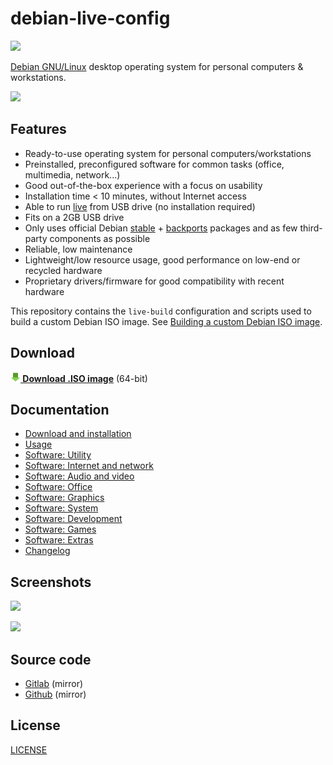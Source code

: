# debian-live-config

![](https://gitlab.com/nodiscc/debian-live-config/badges/master/pipeline.svg)

[Debian GNU/Linux](https://www.debian.org/) desktop operating system for personal computers & workstations.

![](https://gitlab.com/nodiscc/toolbox/-/raw/master/DOC/SCREENSHOTS/xbRbpM3.png)

## Features

- Ready-to-use operating system for personal computers/workstations
- Preinstalled, preconfigured software for common tasks (office, multimedia, network...)
- Good out-of-the-box experience with a focus on usability
- Installation time < 10 minutes, without Internet access
- Able to run [live](https://en.wikipedia.org/wiki/Live_USB) from USB drive (no installation required)
- Fits on a 2GB USB drive
- Only uses official Debian [stable](https://wiki.debian.org/DebianStable) + [backports](https://wiki.debian.org/Backports) packages and as few third-party components as possible
- Reliable, low maintenance
- Lightweight/low resource usage, good performance on low-end or recycled hardware
- Proprietary drivers/firmware for good compatibility with recent hardware

This repository contains the `live-build` configuration and scripts used to build a custom Debian ISO image. See [Building a custom Debian ISO image](custom.md).


## Download

**[![](download.png) Download .ISO image](https://github.com/nodiscc/debian-live-config/releases/download/3.0.1/dlc-3.0.1-debian-bookworm-amd64.hybrid.iso)** (64-bit)


## Documentation

- [Download and installation](download-and-installation.md)
- [Usage](usage.md)
- [Software: Utility](packages/utility.md)
- [Software: Internet and network](packages/network.md)
- [Software: Audio and video](packages/audio-video.md)
- [Software: Office](packages/office.md)
- [Software: Graphics](packages/graphics.md)
- [Software: System](packages/system.md)
- [Software: Development](packages/development.md)
- [Software: Games](packages/games.md)
- [Software: Extras](packages/extras.md)
- [Changelog](CHANGELOG.md)


## Screenshots

![](https://gitlab.com/nodiscc/toolbox/-/raw/master/DOC/SCREENSHOTS/xbRbpM3.png)

![](https://gitlab.com/nodiscc/toolbox/-/raw/master/DOC/SCREENSHOTS/iyA3bov.png)


## Source code

- [Gitlab](https://gitlab.com/nodiscc/debian-live-config) (mirror)
- [Github](https://github.com/nodiscc/debian-live-config) (mirror)


## License

[LICENSE](LICENSE)

